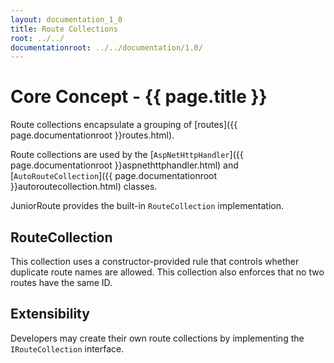 ```yaml
---
layout: documentation_1_0
title: Route Collections
root: ../../
documentationroot: ../../documentation/1.0/
---
```

Core Concept - {{ page.title }}
=
Route collections encapsulate a grouping of [routes]({{ page.documentationroot }}routes.html).

Route collections are used by the [```AspNetHttpHandler```]({{ page.documentationroot }}aspnethttphandler.html) and [```AutoRouteCollection```]({{ page.documentationroot }}autoroutecollection.html) classes.

JuniorRoute provides the built-in ```RouteCollection``` implementation.

RouteCollection
-
This collection uses a constructor-provided rule that controls whether duplicate route names are allowed. This collection also enforces that no two routes have the same ID.

Extensibility
-
Developers may create their own route collections by implementing the ```IRouteCollection``` interface.